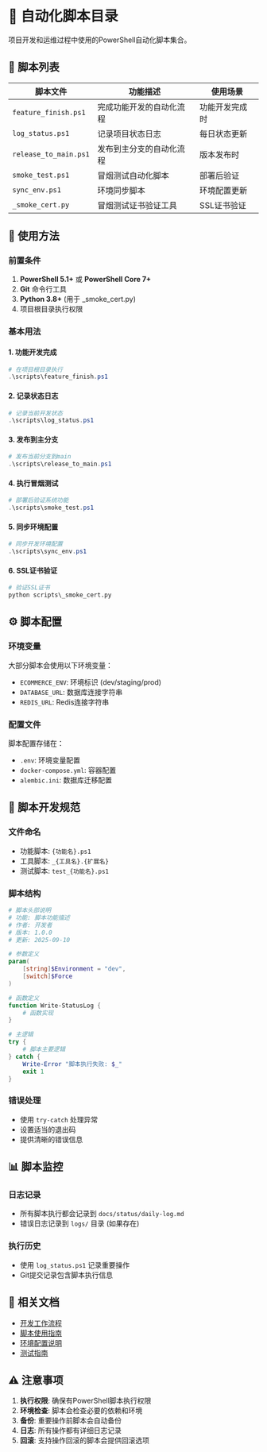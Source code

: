 <!--
文档说明：
- 内容：自动化脚本目录说明和使用指南
- 使用方法：开发者了解和使用项目自动化脚本
- 更新方法：新增或修改脚本时更新
- 引用关系：被docs/usage/scripts.md引用
- 更新频率：脚本变化时
-->

# 🤖 自动化脚本目录

项目开发和运维过程中使用的PowerShell自动化脚本集合。

## 📁 脚本列表

| 脚本文件 | 功能描述 | 使用场景 |
|---------|----------|----------|
| `feature_finish.ps1` | 完成功能开发的自动化流程 | 功能开发完成时 |
| `log_status.ps1` | 记录项目状态日志 | 每日状态更新 |
| `release_to_main.ps1` | 发布到主分支的自动化流程 | 版本发布时 |
| `smoke_test.ps1` | 冒烟测试自动化脚本 | 部署后验证 |
| `sync_env.ps1` | 环境同步脚本 | 环境配置更新 |
| `_smoke_cert.py` | 冒烟测试证书验证工具 | SSL证书验证 |

## 🚀 使用方法

### 前置条件
1. **PowerShell 5.1+** 或 **PowerShell Core 7+**
2. **Git** 命令行工具
3. **Python 3.8+** (用于 _smoke_cert.py)
4. 项目根目录执行权限

### 基本用法

#### 1. 功能开发完成
```powershell
# 在项目根目录执行
.\scripts\feature_finish.ps1
```

#### 2. 记录状态日志
```powershell
# 记录当前开发状态
.\scripts\log_status.ps1
```

#### 3. 发布到主分支
```powershell
# 发布当前分支到main
.\scripts\release_to_main.ps1
```

#### 4. 执行冒烟测试
```powershell
# 部署后验证系统功能
.\scripts\smoke_test.ps1
```

#### 5. 同步环境配置
```powershell
# 同步开发环境配置
.\scripts\sync_env.ps1
```

#### 6. SSL证书验证
```python
# 验证SSL证书
python scripts\_smoke_cert.py
```

## ⚙️ 脚本配置

### 环境变量
大部分脚本会使用以下环境变量：
- `ECOMMERCE_ENV`: 环境标识 (dev/staging/prod)
- `DATABASE_URL`: 数据库连接字符串
- `REDIS_URL`: Redis连接字符串

### 配置文件
脚本配置存储在：
- `.env`: 环境变量配置
- `docker-compose.yml`: 容器配置
- `alembic.ini`: 数据库迁移配置

## 🔧 脚本开发规范

### 文件命名
- 功能脚本: `{功能名}.ps1`
- 工具脚本: `_{工具名}.{扩展名}`
- 测试脚本: `test_{功能名}.ps1`

### 脚本结构
```powershell
# 脚本头部说明
# 功能: 脚本功能描述
# 作者: 开发者
# 版本: 1.0.0
# 更新: 2025-09-10

# 参数定义
param(
    [string]$Environment = "dev",
    [switch]$Force
)

# 函数定义
function Write-StatusLog {
    # 函数实现
}

# 主逻辑
try {
    # 脚本主要逻辑
} catch {
    Write-Error "脚本执行失败: $_"
    exit 1
}
```

### 错误处理
- 使用 `try-catch` 处理异常
- 设置适当的退出码
- 提供清晰的错误信息

## 📊 脚本监控

### 日志记录
- 所有脚本执行都会记录到 `docs/status/daily-log.md`
- 错误日志记录到 `logs/` 目录 (如果存在)

### 执行历史
- 使用 `log_status.ps1` 记录重要操作
- Git提交记录包含脚本执行信息

## 🔗 相关文档

- [开发工作流程](../docs/development/workflow.md)
- [脚本使用指南](../docs/usage/scripts.md)
- [环境配置说明](../docs/operations/environment.md)
- [测试指南](../docs/development/testing.md)

## ⚠️ 注意事项

1. **执行权限**: 确保有PowerShell脚本执行权限
2. **环境检查**: 脚本会检查必要的依赖和环境
3. **备份**: 重要操作前脚本会自动备份
4. **日志**: 所有操作都有详细日志记录
5. **回滚**: 支持操作回滚的脚本会提供回滚选项
